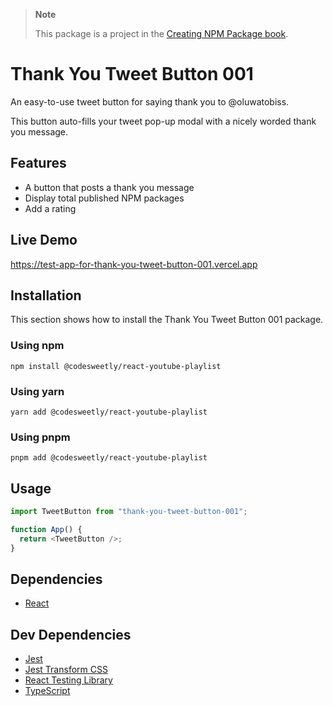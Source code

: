 > **Note**
>
> This package is a project in the [Creating NPM Package book](https://amzn.to/3n5pMHt).

# Thank You Tweet Button 001

An easy-to-use tweet button for saying thank you to @oluwatobiss.

This button auto-fills your tweet pop-up modal with a nicely worded thank you message.

## Features

- A button that posts a thank you message
- Display total published NPM packages
- Add a rating

## Live Demo

https://test-app-for-thank-you-tweet-button-001.vercel.app

## Installation

This section shows how to install the Thank You Tweet Button 001 package.

### Using npm

```
npm install @codesweetly/react-youtube-playlist
```

### Using yarn

```
yarn add @codesweetly/react-youtube-playlist
```

### Using pnpm

```
pnpm add @codesweetly/react-youtube-playlist
```

## Usage

```js
import TweetButton from "thank-you-tweet-button-001";

function App() {
  return <TweetButton />;
}
```

## Dependencies

- [React](https://github.com/facebook/react)

## Dev Dependencies

- [Jest](https://github.com/jestjs/jest)
- [Jest Transform CSS](https://github.com/dferber90/jest-transform-css)
- [React Testing Library](https://github.com/testing-library/react-testing-library)
- [TypeScript](https://github.com/Microsoft/TypeScript)
